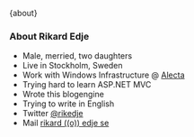 {about}

### About Rikard Edje
- Male, merried, two daughters
- Live in Stockholm, Sweden
- Work with Windows Infrastructure @ [Alecta](http://www.alecta.se)
- Trying hard to learn ASP.NET MVC
- Wrote this blogengine
- Trying to write in English
- Twitter [@rikedje](https://twitter.com/rikedje)
- Mail [rikard ((o)) edje se](mailto:rikard@edje.se)

